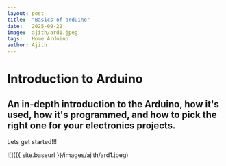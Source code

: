 ```yaml
---
layout: post
title:  "Basics of arduino"
date:   2025-09-22
image:  ajith/ard1.jpeg
tags:   Home Arduino
author: Ajith
---
```


# Introduction to Arduino

## An in-depth introduction to the Arduino, how it's used, how it's programmed, and how to pick the right one for your electronics projects.
Lets get started!!!

![]({{ site.baseurl }}/images/ajith/ard1.jpeg)

